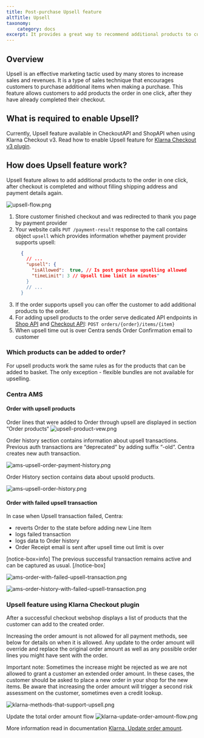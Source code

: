 ```yaml
---
title: Post-purchase Upsell feature
altTitle: Upsell
taxonomy:
    category: docs
excerpt: It provides a great way to recommend additional products to customers that are related to the items they have already purchased.
---
```


## Overview

Upsell is an effective marketing tactic used by many stores to increase sales and revenues.
It is a type of sales technique that encourages customers to purchase additional items when making a purchase. 
This feature allows customers to add products the order in one click, after they have already completed their checkout.

## What is required to enable Upsell?

Currently, Upsell feature available in CheckoutAPI and ShopAPI when using Klarna Checkout v3. Read how to enable Upsell feature for [Klarna Checkout v3 plugin](https://support.centra.com/centra-sections/settings/plugins/klarnacheckoutv3).

## How does Upsell feature work?

Upsell feature allows to add additional products to the order in one click, after checkout is completed and without filling shipping address and payment details again.

![upsell-flow.png](upsell-flow.png)

1. Store customer finished checkout and was redirected to thank you page by payment provider
2. Your website calls `PUT /payment-result` response to the call contains object `upsell` which provides information whether payment provider supports upsell: 
    ```json
      {
        // ...
        "upsell": {
          "isAllowed":  true, // Is post purchase upselling allowed
          "timeLimit": 3 // Upsell time limit in minutes"
        }
        // ...
      }
    ```
3. If the order supports upsell you can offer the customer to add additional products to the order.
4. For adding upsell products to the order serve dedicated API endpoints in [Shop API](https://docs.centra.com/swagger-ui/?api=CheckoutAPI&urls.primaryName=ShopAPI) and [Checkout API](https://docs.centra.com/swagger-ui/?api=CheckoutAPI): `POST orders/{order}/items/{item}`
5. When upsell time out is over Centra sends Order Confirmation email to customer

### Which products can be added to order?

For upsell products work the same rules as for the products that can be added to basket.
The only exception - flexible bundles are not available for upselling.

### Centra AMS

#### Order with upsell products
Order lines that were added to Order through upsell are displayed in section “Order products“
![upsell-product-vew.png](upsell-product-view.png)

Order history section contains information about upsell transactions. Previous auth transactions are “deprecated“ by adding suffix “-old“. Centra creates new auth transaction.

![ams-upsell-order-payment-history.png](ams-upsell-order-payment-history.png)

Order History section contains data about upsold products.

![ams-upsell-order-history.png](ams-upsell-order-history.png)

#### Order with failed upsell transaction

In case when Upsell transaction failed, Centra:
- reverts Order to the state before adding new Line Item
- logs failed transaction
- logs data to Order history
- Order Receipt email is sent after upsell time out limit is over

[notice-box=info]
The previous successful transaction remains active and can be captured as usual.
[/notice-box]

![ams-order-with-failed-upsell-transaction.png](ams-order-with-failed-upsell-transaction.png)

![ams-order-history-with-failed-upsell-transaction.png](ams-order-history-with-failed-upsell-transaction.png)

### Upsell feature using Klarna Checkout plugin

After a successful checkout webshop displays a list of products that the customer can add to the created order.

Increasing the order amount is not allowed for all payment methods, see below for details on when it is allowed. Any update to the order amount will override and replace the original order amount as well as any possible order lines you might have sent with the order.

Important note: Sometimes the increase might be rejected as we are not allowed to grant a customer an extended order amount. In these cases, the customer should be asked to place a new order in your shop for the new items. Be aware that increasing the order amount will trigger a second risk assessment on the customer, sometimes even a credit lookup.

![klarna-methods-that-support-upsell.png](klarna-methods-that-support-upsell.png)

Update the total order amount flow
![klarna-update-order-amount-flow.png](klarna-update-order-amount-flow.png)

More information read in documentation [Klarna. Update order amount](https://docs.klarna.com/order-management/pre-delivery/update-order-amount/).

